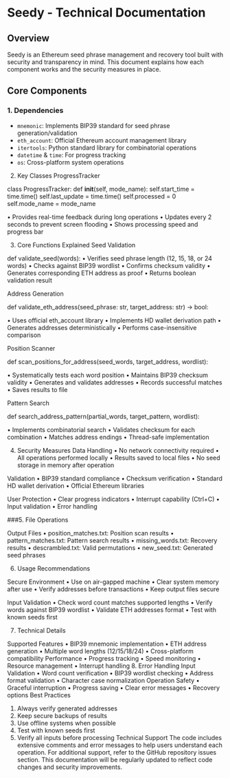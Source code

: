 # Seedy - Technical Documentation

## Overview
Seedy is an Ethereum seed phrase management and recovery tool built with security and transparency in mind. This document explains how each component works and the security measures in place.

## Core Components

### 1. Dependencies
- `mnemonic`: Implements BIP39 standard for seed phrase generation/validation
- `eth_account`: Official Ethereum account management library
- `itertools`: Python standard library for combinatorial operations
- `datetime` & `time`: For progress tracking
- `os`: Cross-platform system operations

2. Key Classes
 ProgressTracker

class ProgressTracker:
    def __init__(self, mode_name):
        self.start_time = time.time()
        self.last_update = time.time()
        self.processed = 0
        self.mode_name = mode_name

•	Provides real-time feedback during long operations
•	Updates every 2 seconds to prevent screen flooding
•	Shows processing speed and progress bar

3. Core Functions Explained
Seed Validation

def validate_seed(words):
•	Verifies seed phrase length (12, 15, 18, or 24 words)
•	Checks against BIP39 wordlist
•	Confirms checksum validity
•	Generates corresponding ETH address as proof
•	Returns boolean validation result

Address Generation

def validate_eth_address(seed_phrase: str, target_address: str) -> bool:

•	Uses official eth_account library
•	Implements HD wallet derivation path
•	Generates addresses deterministically
•	Performs case-insensitive comparison

Position Scanner

def scan_positions_for_address(seed_words, target_address, wordlist):

•	Systematically tests each word position
•	Maintains BIP39 checksum validity
•	Generates and validates addresses
•	Records successful matches
•	Saves results to file

Pattern Search

def search_address_pattern(partial_words, target_pattern, wordlist):

•	Implements combinatorial search
•	Validates checksum for each combination
•	Matches address endings
•	Thread-safe implementation

4. Security Measures
Data Handling
•	No network connectivity required
•	All operations performed locally
•	Results saved to local files
•	No seed storage in memory after operation

Validation
•	BIP39 standard compliance
•	Checksum verification
•	Standard HD wallet derivation
•	Official Ethereum libraries

User Protection
•	Clear progress indicators
•	Interrupt capability (Ctrl+C)
•	Input validation
•	Error handling

###5. File Operations

Output Files
•	position_matches.txt: Position scan results
•	pattern_matches.txt: Pattern search results
•	missing_words.txt: Recovery results
•	descrambled.txt: Valid permutations
•	new_seed.txt: Generated seed phrases

6. Usage Recommendations

Secure Environment
•	Use on air-gapped machine
•	Clear system memory after use
•	Verify addresses before transactions
•	Keep output files secure

Input Validation
•	Check word count matches supported lengths
•	Verify words against BIP39 wordlist
•	Validate ETH addresses format
•	Test with known seeds first

7. Technical Details

Supported Features
•	BIP39 mnemonic implementation
•	ETH address generation
•	Multiple word lengths (12/15/18/24)
•	Cross-platform compatibility
Performance
•	Progress tracking
•	Speed monitoring
•	Resource management
•	Interrupt handling
8. Error Handling
Input Validation
•	Word count verification
•	BIP39 wordlist checking
•	Address format validation
•	Character case normalization
Operation Safety
•	Graceful interruption
•	Progress saving
•	Clear error messages
•	Recovery options
Best Practices
1.	Always verify generated addresses
2.	Keep secure backups of results
3.	Use offline systems when possible
4.	Test with known seeds first
5.	Verify all inputs before processing
Technical Support
The code includes extensive comments and error messages to help users understand each operation. For additional support, refer to the GitHub repository issues section.
This documentation will be regularly updated to reflect code changes and security improvements.


